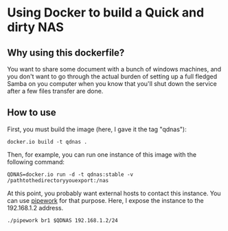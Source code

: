 Using Docker to build a Quick and dirty NAS
===========================================

Why using this dockerfile?
--------------------------

You want to share some document with a bunch of windows machines, and you don't want to go through the actual burden of setting up a full fledged Samba on you computer when you know that you'll shut down the service after a few files transfer are done.


How to use
----------

First, you must build the image (here, I gave it the tag "qdnas"):

    docker.io build -t qdnas .

Then, for example, you can run one instance of this image with the following command:

    QDNAS=docker.io run -d -t qdnas:stable -v /pathtothedirectoryyouexport:/nas

At this point, you probably want external hosts to contact this instance. You can use [pipework](https://github.com/jpetazzo/pipework) for that purpose. Here, I expose the instance to the 192.168.1.2 address.

    ./pipework br1 $QDNAS 192.168.1.2/24
